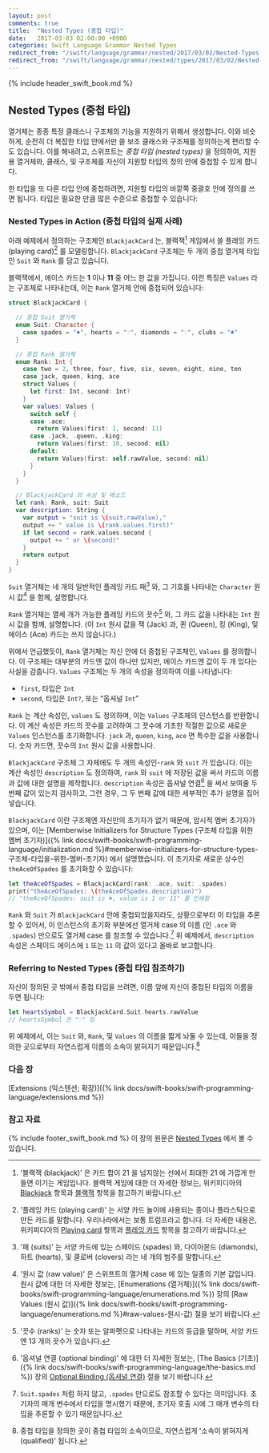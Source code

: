 ```yaml
---
layout: post
comments: true
title:  "Nested Types (중첩 타입)"
date:   2017-03-03 02:00:00 +0900
categories: Swift Language Grammar Nested Types
redirect_from: "/swift/language/grammar/nested/2017/03/02/Nested-Types.html"
redirect_from: "/swift/language/grammar/nested/types/2017/03/02/Nested-Types.html"
---
```


{% include header_swift_book.md %}

## Nested Types (중첩 타입)

열거체는 종종 특정 클래스나 구조체의 기능을 지원하기 위해서 생성합니다. 이와 비슷하게, 순전히 더 복잡한 타입 안에서만 쓸 보조 클래스와 구조체를 정의하는게 편리할 수도 있습니다. 이를 해내려고, 스위프트는 _중첩 타입 (nested types)_ 을 정의하여, 지원용 열거체와, 클래스, 및 구조체를 자신이 지원할 타입의 정의 안에 중첩할 수 있게 합니다. 

한 타입을 또 다른 타입 안에 중첩하려면, 지원할 타입의 바깥쪽 중괄호 안에 정의를 쓰면 됩니다. 타입은 필요한 만큼 많은 수준으로 중첩할 수 있습니다:

### Nested Types in Action (중첩 타입의 실제 사례)

아래 예제에서 정의하는 구조체인 `BlackjackCard` 는, 블랙잭[^blackjack] 게임에서 쓸 플레잉 카드 (playing card)[^playing-card] 를 모델링합니다. `BlackjackCard` 구조체는 두 개의 중첩 열거체 타입인 `Suit` 와 `Rank` 를 담고 있습니다.

블랙잭에서, 에이스 카드는 **1** 이나 **11** 중 어느 한 값을 가집니다. 이런 특징은 `Values` 라는 구조체로 나타내는데, 이는 `Rank` 열거체 안에 중첩되어 있습니다:

```swift
struct BlackjackCard {

  // 중첩 Suit 열거체
  enum Suit: Character {
    case spades = "♠", hearts = "♡", diamonds = "♢", clubs = "♣"
  }

  // 중첩 Rank 열거체
  enum Rank: Int {
    case two = 2, three, four, five, six, seven, eight, nine, ten
    case jack, queen, king, ace
    struct Values {
      let first: Int, second: Int?
    }
    var values: Values {
      switch self {
      case .ace:
        return Values(first: 1, second: 11)
      case .jack, .queen, .king:
        return Values(first: 10, second: nil)
      default:
        return Values(first: self.rawValue, second: nil)
      }
    }
  }

  // BlackjackCard 의 속성 및 메소드
  let rank: Rank, suit: Suit
  var description: String {
    var output = "suit is \(suit.rawValue),"
    output += " value is \(rank.values.first)"
    if let second = rank.values.second {
      output += " or \(second)"
    }
    return output
  }
}
```

`Suit` 열거체는 네 개의 일반적인 플레잉 카드 패[^suits] 와, 그 기호를 나타내는 `Character` 원시 값[^raw-value] 을 함께, 설명합니다.

`Rank` 열거체는 열세 개가 가능한 플레잉 카드의 끗수[^ranks] 와, 그 카드 값을 나타내는 `Int` 원시 값을 함께, 설명합니다. (이 `Int` 원시 값을 잭 (Jack) 과, 퀸 (Queen), 킹 (King), 및 에이스 (Ace) 카드는 쓰지 않습니다.)

위에서 언급했듯이, `Rank` 열거체는 자신 안에 더 중첩된 구조체인, `Values` 를 정의합니다. 이 구조체는 대부분의 카드엔 값이 하나만 있지만, 에이스 카드엔 값이 두 개 있다는 사실을 감춥니다. `Values` 구조체는 두 개의 속성을 정의하여 이를 나타냅니다:

* `first`, 타입은 `Int`
* `second`, 타입은 `Int?`, 또는 “옵셔널 `Int`”

`Rank` 는 계산 속성인, `values` 도 정의하며, 이는 `Values` 구조체의 인스턴스를 반환합니다. 이 계산 속성은 카드의 끗수를 고려하여 그 끗수에 기초한 적절한 값으로 새로운 `Values` 인스턴스를 초기화합니다. `jack` 과, `queen`, `king`, `ace` 면 특수한 값을 사용합니다. 숫자 카드면, 끗수의 `Int` 원시 값을 사용합니다.

`BlackjackCard` 구조체 그 자체에도 두 개의 속성인-`rank` 와 `suit` 가 있습니다. 이는 계산 속성인 `description` 도 정의하여, `rank` 와 `suit` 에 저장된 값을 써서 카드의 이름과 값에 대한 설명을 제작합니다. `description` 속성은 옵셔널 연결[^optional-binding] 을 써서 보여줄 두 번째 값이 있는지 검사하고, 그런 경우, 그 두 번째 값에 대한 세부적인 추가 설명을 집어 넣습니다.

`BlackjackCard` 이란 구조체엔 자신만의 초기자가 없기 때문에, 암시적 멤버 초기자가 있으며, 이는 [Memberwise Initializers for Structure Types (구조체 타입을 위한 멤버 초기자)]({% link docs/swift-books/swift-programming-language/initialization.md %}#memberwise-initializers-for-structure-types-구조체-타입을-위한-멤버-초기자) 에서 설명했습니다. 이 초기자로 새로운 상수인 `theAceOfSpades` 를 초기화할 수 있습니다:

```swift
let theAceOfSpades = BlackjackCard(rank: .ace, suit: .spades)
print("theAceOfSpades: \(theAceOfSpades.description)")
// "theAceOfSpades: suit is ♠, value is 1 or 11" 를 인쇄함
```

`Rank` 와 `Suit` 가 `BlackjackCard` 안에 중첩되었을지라도, 상황으로부터 이 타입을 추론할 수 있어서, 이 인스턴스의 초기화 부분에선 열거체 case 의 이름 (인 `.ace` 와 `.spades`) 만으로도 열거체 case 를 참조할 수 있습니다.[^case-name-alone] 위 예제에서, `description` 속성은 스페이드 에이스에 `1` 또는 `11` 의 값이 있다고 올바로 보고합니다.

### Referring to Nested Types (중첩 타입 참조하기)

자신이 정의된 곳 밖에서 중첩 타입을 쓰려면, 이름 앞에 자신이 중첩된 타입의 이름을 두면 됩니다:

```swift
let heartsSymbol = BlackjackCard.Suit.hearts.rawValue
// heartsSymbol 은 "♡" 임
```

위 예제에서, 이는 `Suit` 와, `Rank`, 및 `Values` 의 이름을 짧게 놔둘 수 있는데, 이들을 정의한 곳으로부터 자연스럽게 이름의 소속이 밝혀지기 때문입니다.[^qualified]

### 다음 장

[Extensions (익스텐션; 확장)]({% link docs/swift-books/swift-programming-language/extensions.md %})

### 참고 자료

{% include footer_swift_book.md %} 이 장의 원문은 [Nested Types](https://docs.swift.org/swift-book/LanguageGuide/NestedTypes.html) 에서 볼 수 있습니다.

[^blackjack]: '블랙잭 (blackjack)' 은 카드 합이 21 을 넘지않는 선에서 최대한 21 에 가깝게 만들면 이기는 게임입니다. 블랙잭 게임에 대한 더 자세한 정보는, 위키피디아의 [Blackjack](https://en.wikipedia.org/wiki/Blackjack) 항목과 [블랙잭](https://ko.wikipedia.org/wiki/블랙잭) 항목을 참고하기 바랍니다.

[^playing-card]: '플레잉 카드 (playing card)' 는 서양 카드 놀이에 사용되는 종이나 플라스틱으로 만든 카드를 말합니다. 우리나라에서는 보통 트럼프라고 합니다. 더 자세한 내용은, 위키피디아의 [Playing card](https://en.wikipedia.org/wiki/Playing_card) 항목과 [플레잉 카드](https://ko.wikipedia.org/wiki/플레잉_카드) 항목을 참고하기 바랍니다.

[^raw-value]: '원시 값 (raw value)' 은 스위프트의 열거체 case 에 있는 일종의 기본 값입니다. 원시 값에 대한 더 자세한 정보는, [Enumerations (열거체)]({% link docs/swift-books/swift-programming-language/enumerations.md %}) 장의 [Raw Values (원시 값)]({% link docs/swift-books/swift-programming-language/enumerations.md %}#raw-values-원시-값) 절을 보기 바랍니다.

[^suits]: '패 (suits)' 는 서양 카드에 있는 스페이드 (spades) 와, 다이아몬드 (diamonds), 하트 (hearts), 및 클로버 (clovers) 라는 네 개의 범주를 말합니다.

[^ranks]: '끗수 (ranks)' 는 숫자 또는 알파펫으로 나타내는 카드의 등급을 말하며, 서양 카드엔 13 개의 끗수가 있습니다.

[^optional-binding]: '옵셔널 연결 (optional binding)' 에 대한 더 자세한 정보는, [The Basics (기초)]({% link docs/swift-books/swift-programming-language/the-basics.md %}) 장의 [Optional Binding (옵셔널 연결)](#optional-binding-옵셔널-연결) 절을 보기 바랍니다.

[^case-name-alone]: `Suit.spades` 처럼 하지 않고, `.spades` 만으로도 참조할 수 있다는 의미입니다. 초기자의 매개 변수에서 타입을 명시했기 때문에, 초기자 호출 시에 그 매개 변수의 타입을 추론할 수 있기 때문입니다.

[^qualified]: 중첩 타입을 정의한 곳이 중첩 타입의 소속이므로, 자연스럽게 '소속이 밝혀지게 (qualified)' 됩니다.
